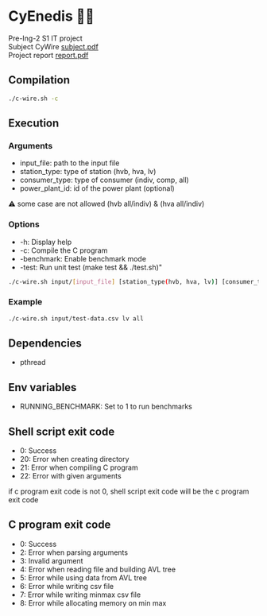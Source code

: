 # CyEnedis 🗿🗿

Pre-Ing-2 S1 IT project <br>
Subject CyWire [subject.pdf](subject.pdf) <br>
Project report [report.pdf](RapportProjetInformatique.pdf) <br>

## Compilation

```bash
./c-wire.sh -c
```

## Execution

### Arguments
- input_file: path to the input file
- station_type: type of station (hvb, hva, lv)
- consumer_type: type of consumer (indiv, comp, all)
- power_plant_id: id of the power plant (optional)

⚠️ some case are not allowed (hvb all/indiv) & (hva all/indiv)

### Options

- -h: Display help
- -c: Compile the C program
- -benchmark: Enable benchmark mode
- -test: Run unit test (make test && ./test.sh)"

```bash
./c-wire.sh input/[input_file] [station_type(hvb, hva, lv)] [consumer_type(indiv, comp, all)] (power_plant_id)
```
### Example

```bash
./c-wire.sh input/test-data.csv lv all
```
## Dependencies
- pthread

## Env variables
- RUNNING_BENCHMARK: Set to 1 to run benchmarks

## Shell script exit code

- 0: Success
- 20: Error when creating directory
- 21: Error when compiling C program
- 22: Error with given arguments

if c program exit code is not 0, shell script exit code will be the c program exit code

## C program exit code

- 0: Success
- 2: Error when parsing arguments
- 3: Invalid argument
- 4: Error when reading file and building AVL tree
- 5: Error while using data from AVL tree
- 6: Error while writing csv file
- 7: Error while writing minmax csv file
- 8: Error while allocating memory on min max
